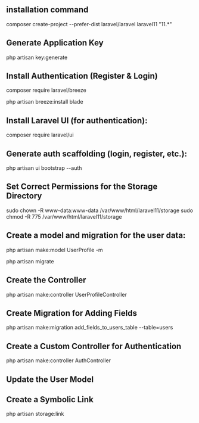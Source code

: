 ## installation command 
composer create-project --prefer-dist laravel/laravel laravel11 "11.*"

## Generate Application Key
php artisan key:generate


## Install Authentication (Register & Login)
composer require laravel/breeze

php artisan breeze:install blade

## Install Laravel UI (for authentication):
composer require laravel/ui

## Generate auth scaffolding (login, register, etc.):
php artisan ui bootstrap --auth

##  Set Correct Permissions for the Storage Directory
sudo chown -R www-data:www-data /var/www/html/laravel11/storage
sudo chmod -R 775 /var/www/html/laravel11/storage

## Create a model and migration for the user data:
php artisan make:model UserProfile -m

php artisan migrate

## Create the Controller
php artisan make:controller UserProfileController

## Create Migration for Adding Fields
php artisan make:migration add_fields_to_users_table --table=users

## Create a Custom Controller for Authentication
php artisan make:controller AuthController

## Update the User Model


## Create a Symbolic Link
php artisan storage:link
